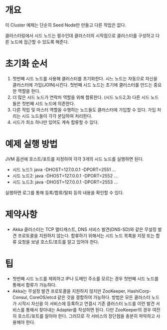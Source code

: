 # 개요
이 Cluster 예제는 단순히 Seed Node만 만들고 다른 작업은 없다.

클러스터링에서 시드 노드는 필수인데 클러스터의 시작점으로 클러스터를 구성하고 다른 노드에 접근할 수 있도록 해준다.

# 초기화 순서

1. 첫번째 시드 노드를 사용해 클러스터를 초기화한다.
시느 노드는 자동으로 자신을 클러스터에 가입(JOIN)시킨다.
첫번째 시드 노드는 초기에 클러스터를 만드는 중요한 역할을 한다.
2. 더 많은 시드 노드가 연락처 역할을 위해 합류한다. (시드 노드2,3)
다른 시드 노드들은 첫번째 시드 노드에 의존한다.
3.  다른 작업 및 마스터 역할을 수행하는 노드들도 클러스터에 가입할 수 있다.
가입 처리는 시드 노드들이 각각 분담하여 처리한다.
4. 시드가 최소 하나만 있어도 계속 합류할 수 있다.

# 예제 실행 방법
JVM 옵션에 호스트/포트를 지정하여 각각 3개의 시드 노드를 실행하면 된다.
 
- 시드 노드1: java -DHOST=127.0.0.1 -DPORT=2551 ...
- 시드 노드2: java -DHOST=127.0.0.1 -DPORT=2552 ...
- 시드 노드3: java -DHOST=127.0.0.1 -DPORT=2553 ...

실행하면 로그를 통해 등록/합류/탈퇴 등의 내용을 확인할 수 있다. 

 
# 제약사항
- Akka 클러스터는 TCP 멀티캐스트, DNS 서비스 발견(DNS-SD)와 같은 무설정 발견 프로토콜을 지원하지 않는다.
합류하기 위해서는 시드 노드 목록을 지정 또는 합류 요청을 보낼 호스트/포트를 알고 있어야 한다.

# 팁
- 첫번째 시드 노드를 제외하고 IP나 도메인 주소를 모르는 경우 첫번째 시드 노드를 통해서 합류가 가능하다.
- Akka는 무설정 발견 프로토콜을 지원하지 않지만 ZooKeeper, HashiCorp-Consul, CoreOS/etcd 같은 것을 결합하여 가능하다.
방법은 모든 클러스터 노드가 시작시 자신을 이 서비스에 등록하고 연결시 기존 클러스터 노드를 이런 발견 서비스를 통해서 찾아내는 Adapter를 작성하면 된다.
다만 ZooKeeper의 경우 여전히 호스트/포트를 알아야 한다. 그러므로 각 서비스의 장단점을 충분히 파악하고 사용해야 한다. 